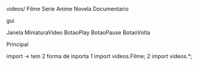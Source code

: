 <!-- // Um software que contenha as seguintes classes na pasta src/ -->

<!-- separasdor por caraqueteristicas  -->

videos/
    Filme
    Serie 
    Anime
    Novela
    Documentario


gui 
   <!-- -> Conceito: (Graphical User Interface) -->
   Janela
   MiniaturaVideo
   BotaoPlay
   BotaoPause
   BotaoVolta

   Principal
            <!-- Class principal -->
   

   import  -> tem 2 forma de inporta 
    1 import videos.Filme;
    2 import videos.*;